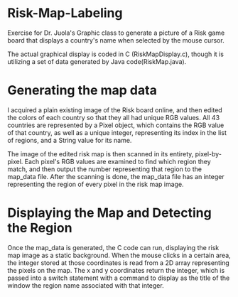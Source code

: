 # Risk-Map-Labeling
Exercise for Dr. Juola's Graphic class to generate a picture of a Risk game board that displays a country's name when selected by the mouse cursor.

The actual graphical display is coded in C (RiskMapDisplay.c), though it is utilizing a set of data generated by Java code(RiskMap.java).

# Generating the map data
I acquired a plain existing image of the Risk board online, and then edited the colors of each country so that they all had unique RGB values.
All 43 countries are represented by a Pixel object, which contains the RGB value of that country, as well as a unique integer, representing its index in the list of regions, and a String value for its name.

The image of the edited risk map is then scanned in its entirety, pixel-by-pixel.  Each pixel's RGB values are examined to find which region they match, and then output the number representing that region to the map_data file.  After the scanning is done, the map_data file has an integer representing the region of every pixel in the risk map image.

# Displaying the Map and Detecting the Region
Once the map_data is generated, the C code can run, displaying the risk map image as a static background.
When the mouse clicks in a certain area, the integer stored at those coordinates is read from a 2D array representing the pixels on the map.  The x and y coordinates return the integer, which is passed into a switch statement with a command to display as the title of the window the region name associated with that integer.

